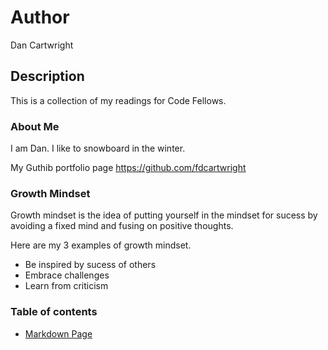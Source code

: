 # Author
Dan Cartwright

## Description
This is a collection of my readings for Code Fellows.

### About Me
I am Dan. I like to snowboard in the winter. 

My Guthib portfolio page https://github.com/fdcartwright

### Growth Mindset
Growth mindset is the idea of putting yourself in the mindset for sucess by avoiding a fixed mind and fusing on positive thoughts. 

Here are my 3 examples of growth mindset.
* Be inspired by sucess of others
* Embrace challenges
* Learn from criticism

### Table of contents
- [Markdown Page](markdown.md)
